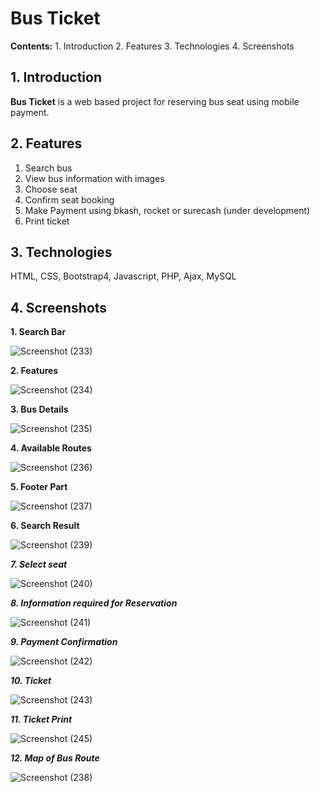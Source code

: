 # Bus Ticket

**Contents:** 1. Introduction  2. Features  3. Technologies 4. Screenshots
 
 ## 1. Introduction
 **Bus Ticket** is a web based project for reserving bus seat using mobile payment.


## 2. Features

1.  Search bus 
2.  View bus information with images
3.  Choose seat
4.  Confirm seat booking
5. Make Payment using bkash, rocket or surecash (under development) 
6. Print ticket

## 3. Technologies


HTML, CSS, Bootstrap4, Javascript, PHP, Ajax, MySQL


## 4. Screenshots

**1. Search Bar**

![Screenshot (233)](https://user-images.githubusercontent.com/23233774/64102103-0affd080-cd91-11e9-8282-4250a3fdd01f.png)

**2. Features**

![Screenshot (234)](https://user-images.githubusercontent.com/23233774/64102157-279c0880-cd91-11e9-80a3-5e29f7b2778a.png)

**3. Bus Details**

![Screenshot (235)](https://user-images.githubusercontent.com/23233774/64102262-66ca5980-cd91-11e9-8f1b-33b9ab4385de.png)

**4. Available Routes**

![Screenshot (236)](https://user-images.githubusercontent.com/23233774/64102261-6631c300-cd91-11e9-91a1-225281b12d02.png)

**5. Footer Part**

![Screenshot (237)](https://user-images.githubusercontent.com/23233774/64102263-66ca5980-cd91-11e9-8733-f115f1e8341b.png)

**6. Search Result**

![Screenshot (239)](https://user-images.githubusercontent.com/23233774/64102468-e0fade00-cd91-11e9-9e01-38422d0e7fbe.png)

**_7. Select seat_**

![Screenshot (240)](https://user-images.githubusercontent.com/23233774/64102515-f8d26200-cd91-11e9-8e71-16ba3e1231d5.png)

_**8. Information required for Reservation**_

![Screenshot (241)](https://user-images.githubusercontent.com/23233774/64102514-f839cb80-cd91-11e9-8bf8-9eec33eed3a1.png)

_**9. Payment Confirmation**_

![Screenshot (242)](https://user-images.githubusercontent.com/23233774/64102893-b2c9ce00-cd92-11e9-9191-81bba84fa41f.png)

**_10. Ticket_**

![Screenshot (243)](https://user-images.githubusercontent.com/23233774/64102891-b2313780-cd92-11e9-99df-a35399fd7270.png)

_**11. Ticket Print**_

![Screenshot (245)](https://user-images.githubusercontent.com/23233774/64102889-b2313780-cd92-11e9-8ee1-68d670b1f27a.png)

_**12. Map of Bus Route**_

![Screenshot (238)](https://user-images.githubusercontent.com/23233774/64103135-4ef3d500-cd93-11e9-871c-07d5ac3e7f86.png)
